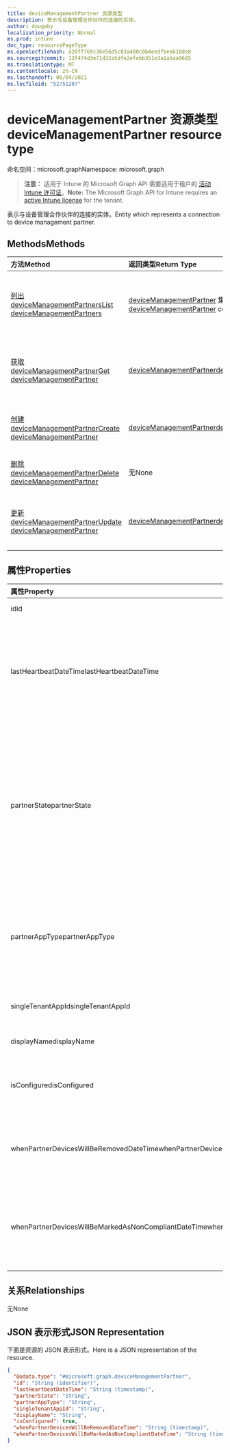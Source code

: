```yaml
---
title: deviceManagementPartner 资源类型
description: 表示与设备管理合作伙伴的连接的实体。
author: dougeby
localization_priority: Normal
ms.prod: intune
doc_type: resourcePageType
ms.openlocfilehash: a20ff769c36e56d5c83a480c0b4eedfbea618de8
ms.sourcegitcommit: 13f474d3e71d32a5dfe2efebb351e3a1a5aa9685
ms.translationtype: MT
ms.contentlocale: zh-CN
ms.lasthandoff: 06/04/2021
ms.locfileid: "52751207"
---
```

# <a name="devicemanagementpartner-resource-type"></a><span data-ttu-id="e93c5-103">deviceManagementPartner 资源类型</span><span class="sxs-lookup"><span data-stu-id="e93c5-103">deviceManagementPartner resource type</span></span>

<span data-ttu-id="e93c5-104">命名空间：microsoft.graph</span><span class="sxs-lookup"><span data-stu-id="e93c5-104">Namespace: microsoft.graph</span></span>

> <span data-ttu-id="e93c5-105">**注意：** 适用于 Intune 的 Microsoft Graph API 需要适用于租户的 [活动 Intune 许可证](https://go.microsoft.com/fwlink/?linkid=839381)。</span><span class="sxs-lookup"><span data-stu-id="e93c5-105">**Note:** The Microsoft Graph API for Intune requires an [active Intune license](https://go.microsoft.com/fwlink/?linkid=839381) for the tenant.</span></span>

<span data-ttu-id="e93c5-106">表示与设备管理合作伙伴的连接的实体。</span><span class="sxs-lookup"><span data-stu-id="e93c5-106">Entity which represents a connection to device management partner.</span></span>

## <a name="methods"></a><span data-ttu-id="e93c5-107">Methods</span><span class="sxs-lookup"><span data-stu-id="e93c5-107">Methods</span></span>
|<span data-ttu-id="e93c5-108">方法</span><span class="sxs-lookup"><span data-stu-id="e93c5-108">Method</span></span>|<span data-ttu-id="e93c5-109">返回类型</span><span class="sxs-lookup"><span data-stu-id="e93c5-109">Return Type</span></span>|<span data-ttu-id="e93c5-110">Description</span><span class="sxs-lookup"><span data-stu-id="e93c5-110">Description</span></span>|
|:---|:---|:---|
|[<span data-ttu-id="e93c5-111">列出 deviceManagementPartners</span><span class="sxs-lookup"><span data-stu-id="e93c5-111">List deviceManagementPartners</span></span>](../api/intune-onboarding-devicemanagementpartner-list.md)|<span data-ttu-id="e93c5-112">[deviceManagementPartner](../resources/intune-onboarding-devicemanagementpartner.md) 集合</span><span class="sxs-lookup"><span data-stu-id="e93c5-112">[deviceManagementPartner](../resources/intune-onboarding-devicemanagementpartner.md) collection</span></span>|<span data-ttu-id="e93c5-113">列出 [deviceManagementPartner](../resources/intune-onboarding-devicemanagementpartner.md) 对象的属性和关系。</span><span class="sxs-lookup"><span data-stu-id="e93c5-113">List properties and relationships of the [deviceManagementPartner](../resources/intune-onboarding-devicemanagementpartner.md) objects.</span></span>|
|[<span data-ttu-id="e93c5-114">获取 deviceManagementPartner</span><span class="sxs-lookup"><span data-stu-id="e93c5-114">Get deviceManagementPartner</span></span>](../api/intune-onboarding-devicemanagementpartner-get.md)|[<span data-ttu-id="e93c5-115">deviceManagementPartner</span><span class="sxs-lookup"><span data-stu-id="e93c5-115">deviceManagementPartner</span></span>](../resources/intune-onboarding-devicemanagementpartner.md)|<span data-ttu-id="e93c5-116">读取 [deviceManagementPartner](../resources/intune-onboarding-devicemanagementpartner.md) 对象的属性和关系。</span><span class="sxs-lookup"><span data-stu-id="e93c5-116">Read properties and relationships of the [deviceManagementPartner](../resources/intune-onboarding-devicemanagementpartner.md) object.</span></span>|
|[<span data-ttu-id="e93c5-117">创建 deviceManagementPartner</span><span class="sxs-lookup"><span data-stu-id="e93c5-117">Create deviceManagementPartner</span></span>](../api/intune-onboarding-devicemanagementpartner-create.md)|[<span data-ttu-id="e93c5-118">deviceManagementPartner</span><span class="sxs-lookup"><span data-stu-id="e93c5-118">deviceManagementPartner</span></span>](../resources/intune-onboarding-devicemanagementpartner.md)|<span data-ttu-id="e93c5-119">创建新的 [deviceManagementPartner](../resources/intune-onboarding-devicemanagementpartner.md) 对象。</span><span class="sxs-lookup"><span data-stu-id="e93c5-119">Create a new [deviceManagementPartner](../resources/intune-onboarding-devicemanagementpartner.md) object.</span></span>|
|[<span data-ttu-id="e93c5-120">删除 deviceManagementPartner</span><span class="sxs-lookup"><span data-stu-id="e93c5-120">Delete deviceManagementPartner</span></span>](../api/intune-onboarding-devicemanagementpartner-delete.md)|<span data-ttu-id="e93c5-121">无</span><span class="sxs-lookup"><span data-stu-id="e93c5-121">None</span></span>|<span data-ttu-id="e93c5-122">删除 [deviceManagementPartner](../resources/intune-onboarding-devicemanagementpartner.md)。</span><span class="sxs-lookup"><span data-stu-id="e93c5-122">Deletes a [deviceManagementPartner](../resources/intune-onboarding-devicemanagementpartner.md).</span></span>|
|[<span data-ttu-id="e93c5-123">更新 deviceManagementPartner</span><span class="sxs-lookup"><span data-stu-id="e93c5-123">Update deviceManagementPartner</span></span>](../api/intune-onboarding-devicemanagementpartner-update.md)|[<span data-ttu-id="e93c5-124">deviceManagementPartner</span><span class="sxs-lookup"><span data-stu-id="e93c5-124">deviceManagementPartner</span></span>](../resources/intune-onboarding-devicemanagementpartner.md)|<span data-ttu-id="e93c5-125">更新 [deviceManagementPartner](../resources/intune-onboarding-devicemanagementpartner.md) 对象的属性。</span><span class="sxs-lookup"><span data-stu-id="e93c5-125">Update the properties of a [deviceManagementPartner](../resources/intune-onboarding-devicemanagementpartner.md) object.</span></span>|

## <a name="properties"></a><span data-ttu-id="e93c5-126">属性</span><span class="sxs-lookup"><span data-stu-id="e93c5-126">Properties</span></span>
|<span data-ttu-id="e93c5-127">属性</span><span class="sxs-lookup"><span data-stu-id="e93c5-127">Property</span></span>|<span data-ttu-id="e93c5-128">类型</span><span class="sxs-lookup"><span data-stu-id="e93c5-128">Type</span></span>|<span data-ttu-id="e93c5-129">说明</span><span class="sxs-lookup"><span data-stu-id="e93c5-129">Description</span></span>|
|:---|:---|:---|
|<span data-ttu-id="e93c5-130">id</span><span class="sxs-lookup"><span data-stu-id="e93c5-130">id</span></span>|<span data-ttu-id="e93c5-131">String</span><span class="sxs-lookup"><span data-stu-id="e93c5-131">String</span></span>|<span data-ttu-id="e93c5-132">实体的 ID</span><span class="sxs-lookup"><span data-stu-id="e93c5-132">Id of the entity</span></span>|
|<span data-ttu-id="e93c5-133">lastHeartbeatDateTime</span><span class="sxs-lookup"><span data-stu-id="e93c5-133">lastHeartbeatDateTime</span></span>|<span data-ttu-id="e93c5-134">DateTimeOffset</span><span class="sxs-lookup"><span data-stu-id="e93c5-134">DateTimeOffset</span></span>|<span data-ttu-id="e93c5-135">管理员启用“连接到设备管理合作伙伴”选项后上次检测信号的时间戳</span><span class="sxs-lookup"><span data-stu-id="e93c5-135">Timestamp of last heartbeat after admin enabled option Connect to Device management Partner</span></span>|
|<span data-ttu-id="e93c5-136">partnerState</span><span class="sxs-lookup"><span data-stu-id="e93c5-136">partnerState</span></span>|[<span data-ttu-id="e93c5-137">deviceManagementPartnerTenantState</span><span class="sxs-lookup"><span data-stu-id="e93c5-137">deviceManagementPartnerTenantState</span></span>](../resources/intune-onboarding-devicemanagementpartnertenantstate.md)|<span data-ttu-id="e93c5-138">此租户的合作伙伴状态。</span><span class="sxs-lookup"><span data-stu-id="e93c5-138">Partner state of this tenant.</span></span> <span data-ttu-id="e93c5-139">可取值为：`unknown`、`unavailable`、`enabled`、`terminated`、`rejected`、`unresponsive`。</span><span class="sxs-lookup"><span data-stu-id="e93c5-139">Possible values are: `unknown`, `unavailable`, `enabled`, `terminated`, `rejected`, `unresponsive`.</span></span>|
|<span data-ttu-id="e93c5-140">partnerAppType</span><span class="sxs-lookup"><span data-stu-id="e93c5-140">partnerAppType</span></span>|[<span data-ttu-id="e93c5-141">deviceManagementPartnerAppType</span><span class="sxs-lookup"><span data-stu-id="e93c5-141">deviceManagementPartnerAppType</span></span>](../resources/intune-onboarding-devicemanagementpartnerapptype.md)|<span data-ttu-id="e93c5-142">合作伙伴应用类型。</span><span class="sxs-lookup"><span data-stu-id="e93c5-142">Partner App type.</span></span> <span data-ttu-id="e93c5-143">可取值为：`unknown`、`singleTenantApp`、`multiTenantApp`。</span><span class="sxs-lookup"><span data-stu-id="e93c5-143">Possible values are: `unknown`, `singleTenantApp`, `multiTenantApp`.</span></span>|
|<span data-ttu-id="e93c5-144">singleTenantAppId</span><span class="sxs-lookup"><span data-stu-id="e93c5-144">singleTenantAppId</span></span>|<span data-ttu-id="e93c5-145">String</span><span class="sxs-lookup"><span data-stu-id="e93c5-145">String</span></span>|<span data-ttu-id="e93c5-146">合作伙伴单个租户应用 ID</span><span class="sxs-lookup"><span data-stu-id="e93c5-146">Partner Single tenant App id</span></span>|
|<span data-ttu-id="e93c5-147">displayName</span><span class="sxs-lookup"><span data-stu-id="e93c5-147">displayName</span></span>|<span data-ttu-id="e93c5-148">String</span><span class="sxs-lookup"><span data-stu-id="e93c5-148">String</span></span>|<span data-ttu-id="e93c5-149">合作伙伴显示名称</span><span class="sxs-lookup"><span data-stu-id="e93c5-149">Partner display name</span></span>|
|<span data-ttu-id="e93c5-150">isConfigured</span><span class="sxs-lookup"><span data-stu-id="e93c5-150">isConfigured</span></span>|<span data-ttu-id="e93c5-151">Boolean</span><span class="sxs-lookup"><span data-stu-id="e93c5-151">Boolean</span></span>|<span data-ttu-id="e93c5-152">是否配置了设备管理合作伙伴</span><span class="sxs-lookup"><span data-stu-id="e93c5-152">Whether device management partner is configured or not</span></span>|
|<span data-ttu-id="e93c5-153">whenPartnerDevicesWillBeRemovedDateTime</span><span class="sxs-lookup"><span data-stu-id="e93c5-153">whenPartnerDevicesWillBeRemovedDateTime</span></span>|<span data-ttu-id="e93c5-154">DateTimeOffset</span><span class="sxs-lookup"><span data-stu-id="e93c5-154">DateTimeOffset</span></span>|<span data-ttu-id="e93c5-155">要删除 PartnerDevices 时的日期/时间（UTC 时间）</span><span class="sxs-lookup"><span data-stu-id="e93c5-155">DateTime in UTC when PartnerDevices will be removed</span></span>|
|<span data-ttu-id="e93c5-156">whenPartnerDevicesWillBeMarkedAsNonCompliantDateTime</span><span class="sxs-lookup"><span data-stu-id="e93c5-156">whenPartnerDevicesWillBeMarkedAsNonCompliantDateTime</span></span>|<span data-ttu-id="e93c5-157">DateTimeOffset</span><span class="sxs-lookup"><span data-stu-id="e93c5-157">DateTimeOffset</span></span>|<span data-ttu-id="e93c5-158">PartnerDevices 将被标记为“不符合”时的日期/时间（UTC 时间）</span><span class="sxs-lookup"><span data-stu-id="e93c5-158">DateTime in UTC when PartnerDevices will be marked as NonCompliant</span></span>|

## <a name="relationships"></a><span data-ttu-id="e93c5-159">关系</span><span class="sxs-lookup"><span data-stu-id="e93c5-159">Relationships</span></span>
<span data-ttu-id="e93c5-160">无</span><span class="sxs-lookup"><span data-stu-id="e93c5-160">None</span></span>

## <a name="json-representation"></a><span data-ttu-id="e93c5-161">JSON 表示形式</span><span class="sxs-lookup"><span data-stu-id="e93c5-161">JSON Representation</span></span>
<span data-ttu-id="e93c5-162">下面是资源的 JSON 表示形式。</span><span class="sxs-lookup"><span data-stu-id="e93c5-162">Here is a JSON representation of the resource.</span></span>
<!-- {
  "blockType": "resource",
  "keyProperty": "id",
  "@odata.type": "microsoft.graph.deviceManagementPartner"
}
-->
``` json
{
  "@odata.type": "#microsoft.graph.deviceManagementPartner",
  "id": "String (identifier)",
  "lastHeartbeatDateTime": "String (timestamp)",
  "partnerState": "String",
  "partnerAppType": "String",
  "singleTenantAppId": "String",
  "displayName": "String",
  "isConfigured": true,
  "whenPartnerDevicesWillBeRemovedDateTime": "String (timestamp)",
  "whenPartnerDevicesWillBeMarkedAsNonCompliantDateTime": "String (timestamp)"
}
```




